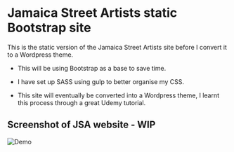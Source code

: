 # Jamaica Street Artists static Bootstrap site

This is the static version of the Jamaica Street Artists site before I convert it to a Wordpress theme.

* This will be using Bootstrap as a base to save time.

* I have set up SASS using gulp to better organise my CSS.

* This site will eventually be converted into a Wordpress theme, I learnt this process through a great Udemy tutorial.


## Screenshot of JSA website - WIP

![Demo](https://user-images.githubusercontent.com/26763021/34621820-8d6a7dda-f242-11e7-90a5-e622fadedf1c.png)
